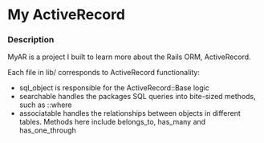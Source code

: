 # My ActiveRecord

### Description

MyAR is a project I built to learn more about the Rails ORM, ActiveRecord.

Each file in lib/ corresponds to ActiveRecord functionality:

* sql_object is responsible for the ActiveRecord::Base logic
* searchable handles the packages SQL queries into bite-sized methods, such as ::where
* associatable handles the relationships between objects in different tables. Methods here include belongs_to, has_many and has_one_through

